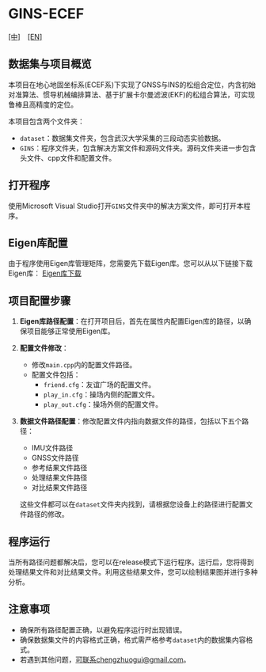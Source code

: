 # GINS-ECEF

[[中]](./readme_zh.md) &ensp; [[EN]](./readme.md)

## 数据集与项目概览
本项目在地心地固坐标系(ECEF系)下实现了GNSS与INS的松组合定位，内含初始对准算法、惯导机械编排算法、基于扩展卡尔曼滤波(EKF)的松组合算法，可实现鲁棒且高精度的定位。

本项目包含两个文件夹：
- `dataset`：数据集文件夹，包含武汉大学采集的三段动态实验数据。
- `GINS`：程序文件夹，包含解决方案文件和源码文件夹。源码文件夹进一步包含头文件、cpp文件和配置文件。

## 打开程序
使用Microsoft Visual Studio打开`GINS`文件夹中的解决方案文件，即可打开本程序。

## Eigen库配置
由于程序使用Eigen库管理矩阵，您需要先下载Eigen库。您可以从以下链接下载Eigen库：
[Eigen库下载](https://eigen.tuxfamily.org/index.php?title=Main_Page)

## 项目配置步骤
1. **Eigen库路径配置**：在打开项目后，首先在属性内配置Eigen库的路径，以确保项目能够正常使用Eigen库。

2. **配置文件修改**：
   - 修改`main.cpp`内的配置文件路径。
   - 配置文件包括：
     - `friend.cfg`：友谊广场的配置文件。
     - `play_in.cfg`：操场内侧的配置文件。
     - `play_out.cfg`：操场外侧的配置文件。

3. **数据文件路径配置**：修改配置文件内指向数据文件的路径，包括以下五个路径：
   - IMU文件路径
   - GNSS文件路径
   - 参考结果文件路径
   - 处理结果文件路径
   - 对比结果文件路径

   这些文件都可以在`dataset`文件夹内找到，请根据您设备上的路径进行配置文件路径的修改。

## 程序运行
当所有路径问题都解决后，您可以在release模式下运行程序。运行后，您将得到处理结果文件和对比结果文件。利用这些结果文件，您可以绘制结果图并进行多种分析。

## 注意事项
- 确保所有路径配置正确，以避免程序运行时出现错误。
- 确保数据集文件的内容格式正确，格式需严格参考`dataset`内的数据集内容格式。
- 若遇到其他问题，可联系chengzhuogui@gmail.com。
